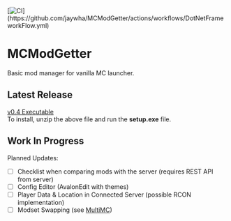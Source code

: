[![CI](https://github.com/jaywha/MCModGetter/actions/workflows/DotNetFrameworkFlow.yml/badge.svg?branch=master&kill_cache=1")](https://github.com/jaywha/MCModGetter/actions/workflows/DotNetFrameworkFlow.yml)

# MCModGetter
Basic mod manager for vanilla MC launcher.

## Latest Release
[v0.4 Executable](https://github.com/jaywha/MCModGetter/releases/latest/)  
To install, unzip the above file and run the **setup.exe** file.  

## Work In Progress
Planned Updates:
- [ ] Checklist when comparing mods with the server (requires REST API from server)
- [ ] Config Editor (AvalonEdit with themes)
- [ ] Player Data & Location in Connected Server (possible RCON implementation)
- [ ] Modset Swapping (see [MultiMC](https://multimc.org/))
